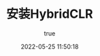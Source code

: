 ---
title: 安装HybridCLR
date: 2022-05-25 11:50:18
permalink: /hybridclr/code_striping/
categories:
    - HybridCLR
tags:
    -
author:
    name: walon
    link: https://github.com/pirunxi
---